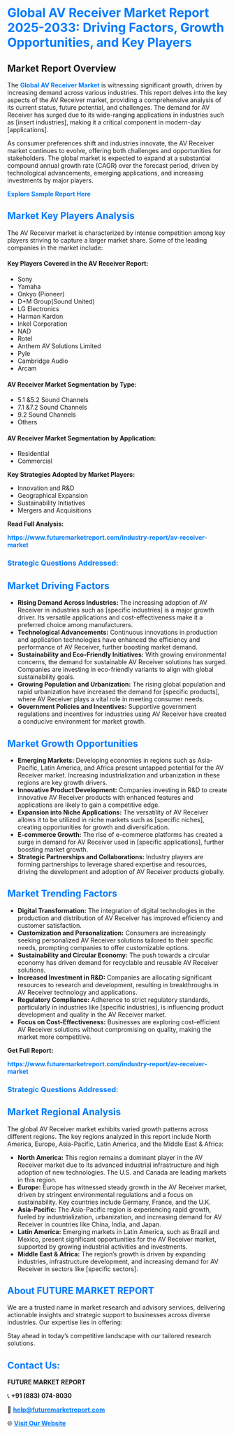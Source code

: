 <h1 style="color: #007BFF;">Global AV Receiver Market Report 2025-2033: Driving Factors, Growth Opportunities, and Key Players</h1>

<section id="overview">
<h2>Market Report Overview</h2>
<p>The <a href="https://www.futuremarketreport.com/industry-report/av-receiver-market" style="color: #007BFF; text-decoration: none;"><strong>Global AV Receiver Market</strong></a> is witnessing significant growth, driven by increasing demand across various industries. This report delves into the key aspects of the AV Receiver market, providing a comprehensive analysis of its current status, future potential, and challenges. The demand for AV Receiver has surged due to its wide-ranging applications in industries such as [insert industries], making it a critical component in modern-day [applications].</p>
<p>As consumer preferences shift and industries innovate, the AV Receiver market continues to evolve, offering both challenges and opportunities for stakeholders. The global market is expected to expand at a substantial compound annual growth rate (CAGR) over the forecast period, driven by technological advancements, emerging applications, and increasing investments by major players.</p>
</section>

<section id="overview">
<p><a href="https://www.futuremarketreport.com/request-sample/reportId=97861" style="color: #007BFF; text-decoration: none;"><strong>Explore Sample Report Here</strong></a></p>
</section>

<section id="key-players">
<h2 style="color: #007BFF;">Market Key Players Analysis</h2>
<p>The AV Receiver market is characterized by intense competition among key players striving to capture a larger market share. Some of the leading companies in the market include:</p>
<h4>Key Players Covered in the AV Receiver Report:</h4>
<ul><li>Sony</li><li>Yamaha</li><li>Onkyo (Pioneer)</li><li>D+M Group(Sound United)</li><li>LG Electronics</li><li>Harman Kardon</li><li>Inkel Corporation</li><li>NAD</li><li>Rotel</li><li>Anthem AV Solutions Limited</li><li>Pyle</li><li>Cambridge Audio</li><li>Arcam</li></ul>
<h4>AV Receiver Market Segmentation by Type:</h4>
<ul><li>5.1 &amp;5.2 Sound Channels</li><li>7.1 &amp;7.2 Sound Channels</li><li>9.2 Sound Channels</li><li>Others</li></ul>

<h4>AV Receiver Market Segmentation by Application:</h4>
<ul><li>Residential</li><li>Commercial</li></ul>
<p><strong>Key Strategies Adopted by Market Players:</strong></p>
<ul>
<li>Innovation and R&D</li>
<li>Geographical Expansion</li>
<li>Sustainability Initiatives</li>
<li>Mergers and Acquisitions</li>
</ul>
</section>

<section>
<p><strong>Read Full Analysis: </strong></p><a href="https://www.futuremarketreport.com/industry-report/av-receiver-market" style="color: #007BFF; text-decoration: none;"><strong>https://www.futuremarketreport.com/industry-report/av-receiver-market</strong></a>
<h3 style="color: #007BFF;">Strategic Questions Addressed:</h3>
</section>

<section id="driving-factors">
<h2 style="color: #007BFF;">Market Driving Factors</h2>
<ul>
<li><strong>Rising Demand Across Industries:</strong> The increasing adoption of AV Receiver in industries such as [specific industries] is a major growth driver. Its versatile applications and cost-effectiveness make it a preferred choice among manufacturers.</li>
<li><strong>Technological Advancements:</strong> Continuous innovations in production and application technologies have enhanced the efficiency and performance of AV Receiver, further boosting market demand.</li>
<li><strong>Sustainability and Eco-Friendly Initiatives:</strong> With growing environmental concerns, the demand for sustainable AV Receiver solutions has surged. Companies are investing in eco-friendly variants to align with global sustainability goals.</li>
<li><strong>Growing Population and Urbanization:</strong> The rising global population and rapid urbanization have increased the demand for [specific products], where AV Receiver plays a vital role in meeting consumer needs.</li>
<li><strong>Government Policies and Incentives:</strong> Supportive government regulations and incentives for industries using AV Receiver have created a conducive environment for market growth.</li>
</ul>
</section>

<section id="growth-opportunities">
<h2 style="color: #007BFF;">Market Growth Opportunities</h2>
<ul>
<li><strong>Emerging Markets:</strong> Developing economies in regions such as Asia-Pacific, Latin America, and Africa present untapped potential for the AV Receiver market. Increasing industrialization and urbanization in these regions are key growth drivers.</li>
<li><strong>Innovative Product Development:</strong> Companies investing in R&D to create innovative AV Receiver products with enhanced features and applications are likely to gain a competitive edge.</li>
<li><strong>Expansion into Niche Applications:</strong> The versatility of AV Receiver allows it to be utilized in niche markets such as [specific niches], creating opportunities for growth and diversification.</li>
<li><strong>E-commerce Growth:</strong> The rise of e-commerce platforms has created a surge in demand for AV Receiver used in [specific applications], further boosting market growth.</li>
<li><strong>Strategic Partnerships and Collaborations:</strong> Industry players are forming partnerships to leverage shared expertise and resources, driving the development and adoption of AV Receiver products globally.</li>
</ul>
</section>

<section id="trending-factors">
<h2 style="color: #007BFF;">Market Trending Factors</h2>
<ul>
<li><strong>Digital Transformation:</strong> The integration of digital technologies in the production and distribution of AV Receiver has improved efficiency and customer satisfaction.</li>
<li><strong>Customization and Personalization:</strong> Consumers are increasingly seeking personalized AV Receiver solutions tailored to their specific needs, prompting companies to offer customizable options.</li>
<li><strong>Sustainability and Circular Economy:</strong> The push towards a circular economy has driven demand for recyclable and reusable AV Receiver solutions.</li>
<li><strong>Increased Investment in R&D:</strong> Companies are allocating significant resources to research and development, resulting in breakthroughs in AV Receiver technology and applications.</li>
<li><strong>Regulatory Compliance:</strong> Adherence to strict regulatory standards, particularly in industries like [specific industries], is influencing product development and quality in the AV Receiver market.</li>
<li><strong>Focus on Cost-Effectiveness:</strong> Businesses are exploring cost-efficient AV Receiver solutions without compromising on quality, making the market more competitive.</li>
</ul>
</section>

<section>
<p><strong>Get Full Report: </strong></p><a href="https://www.futuremarketreport.com/industry-report/av-receiver-market" style="color: #007BFF; text-decoration: none;"><strong>https://www.futuremarketreport.com/industry-report/av-receiver-market</strong></a>
<h3 style="color: #007BFF;">Strategic Questions Addressed:</h3>
</section>


<section id="regional-analysis">
<h2 style="color: #007BFF;">Market Regional Analysis</h2>
<p>The global AV Receiver market exhibits varied growth patterns across different regions. The key regions analyzed in this report include North America, Europe, Asia-Pacific, Latin America, and the Middle East & Africa:</p>
<ul>
<li><strong>North America:</strong> This region remains a dominant player in the AV Receiver market due to its advanced industrial infrastructure and high adoption of new technologies. The U.S. and Canada are leading markets in this region.</li>
<li><strong>Europe:</strong> Europe has witnessed steady growth in the AV Receiver market, driven by stringent environmental regulations and a focus on sustainability. Key countries include Germany, France, and the U.K.</li>
<li><strong>Asia-Pacific:</strong> The Asia-Pacific region is experiencing rapid growth, fueled by industrialization, urbanization, and increasing demand for AV Receiver in countries like China, India, and Japan.</li>
<li><strong>Latin America:</strong> Emerging markets in Latin America, such as Brazil and Mexico, present significant opportunities for the AV Receiver market, supported by growing industrial activities and investments.</li>
<li><strong>Middle East & Africa:</strong> The region’s growth is driven by expanding industries, infrastructure development, and increasing demand for AV Receiver in sectors like [specific sectors].</li>
</ul>
</section>

<footer>
<h2 style="color: #007BFF;">About FUTURE MARKET REPORT</h2>
<p>We are a trusted name in market research and advisory services, delivering actionable insights and strategic support to businesses across diverse industries. Our expertise lies in offering:</p>

<p>Stay ahead in today’s competitive landscape with our tailored research solutions.</p>

<h2 style="color: #007BFF;">Contact Us:</h2>
<p><strong>FUTURE MARKET REPORT</strong></p>
<p>📞 <strong>+91 (883) 074-8030</strong></p>
<p>📧 <strong><a href="mailto:help@futuremarketreport.com" style="color: #007BFF;">help@futuremarketreport.com</a></strong></p>
<p>🌐 <strong><a href="https://www.futuremarketreport.com/" style="color: #007BFF;">Visit Our Website</a></strong></p>
</footer>